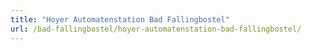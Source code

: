 ```yaml
---
title: "Hoyer Automatenstation Bad Fallingbostel"
url: /bad-fallingbostel/hoyer-automatenstation-bad-fallingbostel/
---
```

